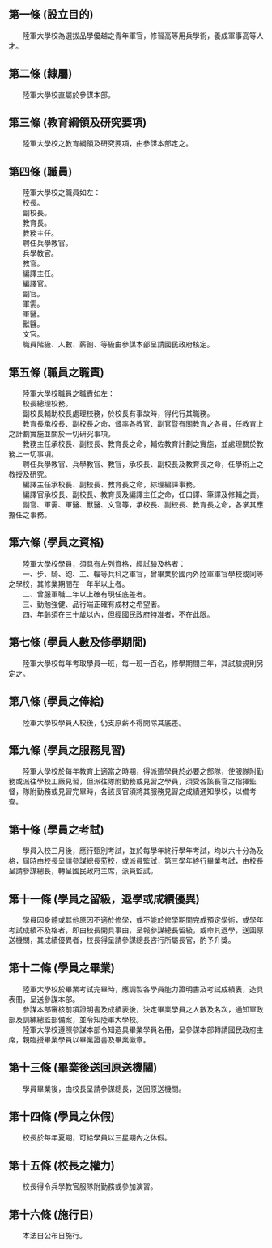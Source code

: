 第一條 (設立目的)
-----------------
　　陸軍大學校為選拔品學優越之青年軍官，修習高等用兵學術，養成軍事高等人才。  


第二條 (隸屬)
-------------
　　陸軍大學校直屬於參謀本部。  


第三條 (教育綱領及研究要項)
---------------------------
　　陸軍大學校之教育綱領及研究要項，由參謀本部定之。  


第四條 (職員)
-------------
　　陸軍大學校之職員如左：  
　　校長。  
　　副校長。  
　　教育長。  
　　教務主任。  
　　聘任兵學教官。  
　　兵學教官。  
　　教官。  
　　編譯主任。  
　　編譯官。  
　　副官。  
　　軍需。  
　　軍醫。  
　　獸醫。  
　　文官。  
　　職員階級、人數、薪餉、等級由參謀本部呈請國民政府核定。  


第五條 (職員之職責)
-------------------
　　陸軍大學校職員之職責如左：  
　　校長總理校務。  
　　副校長輔助校長處理校務，於校長有事故時，得代行其職務。  
　　教育長承校長、副校長之命，督率各教官、副官暨有關教育之各員，任教育上之計劃實施並關於一切研究事項。  
　　教務主任承校長、副校長、教育長之命，輔佐教育計劃之實施，並處理關於教務上一切事項。  
　　聘任兵學教官、兵學教官、教官，承校長、副校長及教育長之命，任學術上之教授及研究。  
　　編譯主任承校長、副校長、教育長之命，綜理編譯事務。  
　　編譯官承校長、副校長、教育長及編譯主任之命，任口譯、筆譯及修輯之責。  
　　副官、軍需、軍醫、獸醫、文官等，承校長、副校長、教育長之命，各掌其應擔任之事務。  


第六條 (學員之資格)
-------------------
　　陸軍大學校學員，須具有左列資格，經試驗及格者：  
　　一、步、騎、砲、工、輜等兵科之軍官，曾畢業於國內外陸軍軍官學校或同等之學校，其修業期間在一年半以上者。  
　　二、曾服軍職二年以上確有現任底差者。  
　　三、勤勉強健、品行端正確有成材之希望者。  
　　四、年齡須在三十歲以內，但經國民政府特准者，不在此限。  


第七條 (學員人數及修學期間)
---------------------------
　　陸軍大學校每年考取學員一班，每一班一百名，修學期間三年，其試驗規則另定之。  


第八條 (學員之俸給)
-------------------
　　陸軍大學校學員入校後，仍支原薪不得開除其底差。  


第九條 (學員之服務見習)
-----------------------
　　陸軍大學校於每年教育上適當之時期，得派遣學員於必要之部隊，使服隊附勤務或派往學校工廠見習，但派往隊附勤務或見習之學員，須受各該長官之指揮監督，隊附勤務或見習完畢時，各該長官須將其服務見習之成績通知學校，以備考查。  


第十條 (學員之考試)
-------------------
　　學員入校三月後，應行甄別考試，並於每學年終行學年考試，均以六十分為及格，屆時由校長呈請參謀總長蒞校，或派員監試，第三學年終行畢業考試，由校長呈請參謀總長，轉呈國民政府主席，派員監試。  


第十一條 (學員之留級，退學或成績優異)
-------------------------------------
　　學員因身體或其他原因不適於修學，或不能於修學期間完成預定學術，或學年考試成績不及格者，即由校長開具事由，呈報參謀總長留級，或命其退學，送回原送機關，其成績優異者，校長得呈請參謀總長咨行所屬長官，酌予升獎。  


第十二條 (學員之畢業)
---------------------
　　陸軍大學校於畢業考試完畢時，應調製各學員能力證明書及考試成績表，造具表冊，呈送參謀本部。  
　　參謀本部審核前項證明書及成績表後，決定畢業學員之人數及名次，通知軍政部及訓練總監部備案，並令知陸軍大學校。  
　　陸軍大學校遵照參謀本部令知造具畢業學員名冊，呈參謀本部轉請國民政府主席，親臨授畢業學員以畢業證書及畢業徽章。  


第十三條 (畢業後送回原送機關)
-----------------------------
　　學員畢業後，由校長呈請參謀總長，送回原送機關。  


第十四條 (學員之休假)
---------------------
　　校長於每年夏期，可給學員以三星期內之休假。  


第十五條 (校長之權力)
---------------------
　　校長得令兵學教官服隊附勤務或參加演習。  


第十六條 (施行日)
-----------------
　　本法自公布日施行。